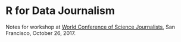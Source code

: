 # R for Data Journalism

Notes for workshop at [World Conference of Science Journalists](http://wcsj2017.org/), San Francisco, October 26, 2017.